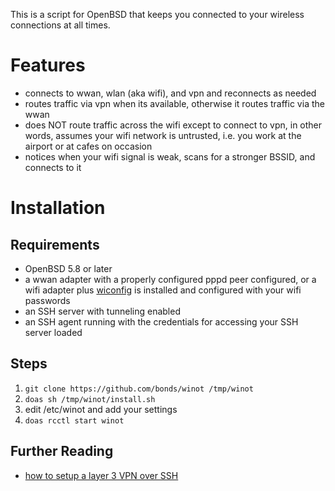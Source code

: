 This is a script for OpenBSD that keeps you connected to your wireless
connections at all times.

# Features

* connects to wwan, wlan (aka wifi), and vpn and reconnects as needed
* routes traffic via vpn when its available, otherwise it routes traffic via the
  wwan
* does NOT route traffic across the wifi except to connect to vpn, in other
  words, assumes your wifi network is untrusted, i.e. you work at the airport or
  at cafes on occasion
* notices when your wifi signal is weak, scans for a stronger BSSID, and
  connects to it

# Installation

## Requirements

* OpenBSD 5.8 or later
* a wwan adapter with a properly configured pppd peer configured, or a wifi
  adapter plus [wiconfig][1] is installed and configured with your wifi passwords
* an SSH server with tunneling enabled
* an SSH agent running with the credentials for accessing your SSH server loaded

## Steps

1. ````git clone https://github.com/bonds/winot /tmp/winot````
1. ````doas sh /tmp/winot/install.sh````
1. edit /etc/winot and add your settings
1. ````doas rcctl start winot````

## Further Reading

* [how to setup a layer 3 VPN over SSH][2]

  [1]: https://github.com/devious/wiconfig
  [2]: http://www.kernel-panic.it/openbsd/vpn/vpn5.html

